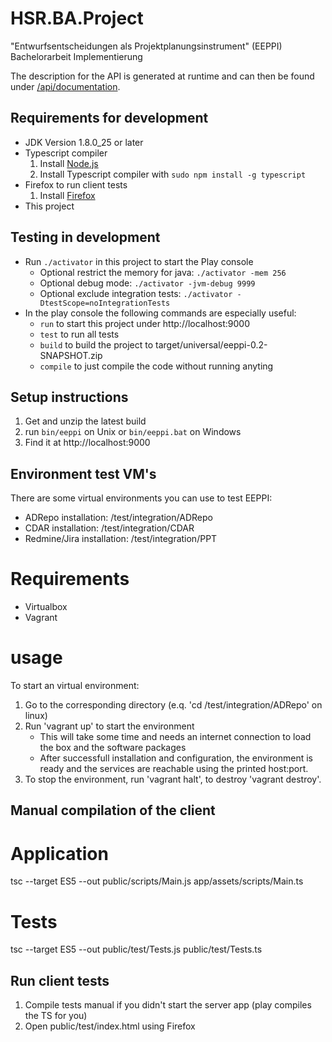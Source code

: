 HSR.BA.Project
==============

"Entwurfsentscheidungen als Projektplanungsinstrument" (EEPPI) Bachelorarbeit Implementierung

The description for the API is generated at runtime and can then be found under [/api/documentation](http://localhost:9000/api/documentation).


Requirements for development
----------------------------

* JDK Version 1.8.0_25 or later
* Typescript compiler
  1. Install [Node.js](http://nodejs.org/)
  2. Install Typescript compiler with `sudo npm install -g typescript`
* Firefox to run client tests
  1. Install [Firefox](https://www.mozilla.org/)
* This project


Testing in development
----------------------

* Run `./activator` in this project to start the Play console
  * Optional restrict the memory for java: `./activator -mem 256`
  * Optional debug mode: `./activator -jvm-debug 9999`
  * Optional exclude integration tests: `./activator -DtestScope=noIntegrationTests`
* In the play console the following commands are especially useful:
  * `run` to start this project under http://localhost:9000
  * `test` to run all tests
  * `build` to build the project to target/universal/eeppi-0.2-SNAPSHOT.zip
  * `compile` to just compile the code without running anyting


Setup instructions
------------------

1. Get and unzip the latest build
2. run `bin/eeppi` on Unix or `bin/eeppi.bat` on Windows
3. Find it at http://localhost:9000


Environment test VM's
---------------------

There are some virtual environments you can use to test EEPPI:

- ADRepo installation: /test/integration/ADRepo
- CDAR installation: /test/integration/CDAR
- Redmine/Jira installation: /test/integration/PPT


# Requirements

- Virtualbox
- Vagrant


# usage

To start an virtual environment:

1. Go to the corresponding directory (e.q. 'cd /test/integration/ADRepo' on linux)
2. Run 'vagrant up' to start the environment
	- This will take some time and needs an internet connection to load the box and the software packages
	- After successfull installation and configuration, the environment is ready and the services are reachable using the printed host:port.
3. To stop the environment, run 'vagrant halt', to destroy 'vagrant destroy'.


Manual compilation of the client
--------------------------------

# Application

tsc --target ES5 --out public/scripts/Main.js app/assets/scripts/Main.ts

# Tests

tsc --target ES5 --out public/test/Tests.js public/test/Tests.ts


Run client tests
----------------

1. Compile tests manual if you didn't start the server app (play compiles the TS for you)
2. Open public/test/index.html using Firefox